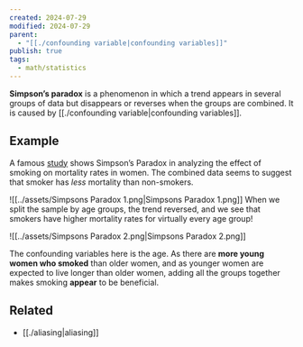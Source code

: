 ```yaml
---
created: 2024-07-29
modified: 2024-07-29
parent:
  - "[[./confounding variable|confounding variables]]"
publish: true
tags:
  - math/statistics
---
```


**Simpson’s paradox** is a phenomenon in which a trend appears in several groups of data but disappears or reverses when the groups are combined. It is caused by [[./confounding variable|confounding variables]].

## Example
A famous [study](http://rinobellocco.altervista.org/wp/wp-content/uploads/2017/courses/other/modena/ignoringacovariate.appleton.amerstat.1996.pdf) shows Simpson’s Paradox in analyzing the effect of smoking on mortality rates in women. The combined data seems to suggest that smoker has *less* mortality than non-smokers.

![[../assets/Simpsons Paradox 1.png|Simpsons Paradox 1.png]]
When we split the sample by age groups, the trend reversed, and we see that smokers have higher mortality rates for virtually every age group!

![[../assets/Simpsons Paradox 2.png|Simpsons Paradox 2.png]]

The confounding variables here is the age. As there are **more young women who smoked** than older women, and as younger women are expected to live longer than older women, adding all the groups together makes smoking **appear** to be beneficial.

## Related
- [[./aliasing|aliasing]]